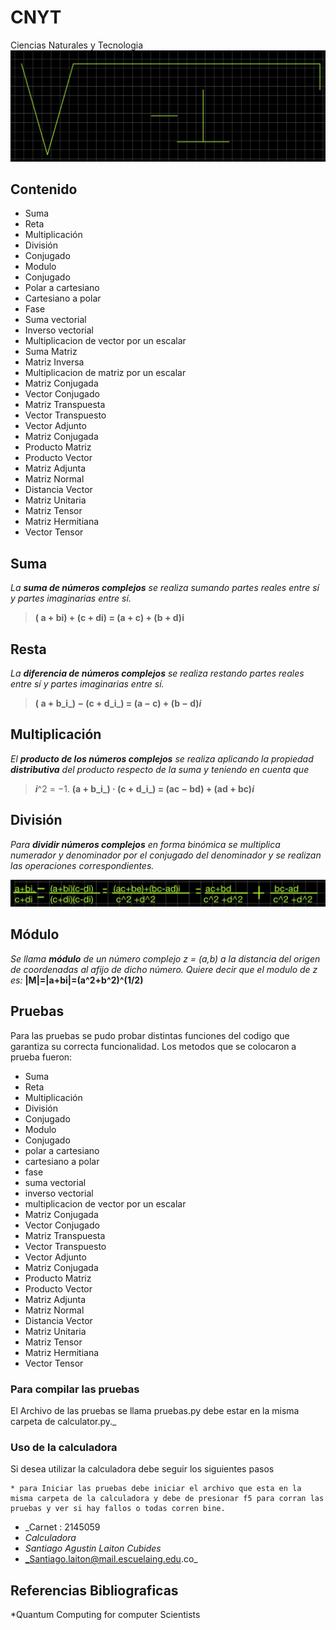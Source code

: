 # CNYT
Ciencias Naturales y Tecnologia 
![](Imagenes/82823617_852546755200671_7687157583349547008_n.jpg)
## Contenido
>
* Suma 
* Reta
* Multiplicación
* División
* Conjugado
* Modulo
* Conjugado
* Polar a cartesiano
* Cartesiano a polar
* Fase
* Suma vectorial
* Inverso vectorial
* Multiplicacion de vector por un escalar
* Suma Matriz
* Matriz Inversa
* Multiplicacion de matriz por un escalar
* Matriz Conjugada
* Vector Conjugado
* Matriz Transpuesta
* Vector Transpuesto
* Vector Adjunto
* Matriz Conjugada
* Producto Matriz
* Producto Vector
* Matriz Adjunta
* Matriz Normal
* Distancia Vector
* Matriz Unitaria
* Matriz Tensor
* Matriz Hermitiana
* Vector Tensor

## Suma 

_La **suma de números complejos** se realiza sumando partes reales entre sí y partes imaginarias entre sí._
> **( a + bi) + (c + di) = (a + c) + (b + d)i**

## Resta

_La **diferencia de números complejos** se realiza restando partes reales entre sí y partes imaginarias entre sí._
>**( a + b_i_) − (c + d_i_) = (a − c) + (b − d)_i_**

## Multiplicación

_El **producto de los números complejos** se realiza aplicando la propiedad **distributiva** del producto respecto de la suma y teniendo en cuenta que_          
> _**i**_^2  = −1.
> **(a + b_i_) · (c + d_i_) = (ac − bd) + (ad + bc)_i_**

## División 

_Para **dividir números complejos** en forma binómica se multiplica numerador y denominador por el conjugado del denominador y se realizan las operaciones correspondientes._


![](Imagenes/83289297_176417853594756_6694246580003799040_n.jpg)


## Módulo
_Se llama **módulo** de un número complejo _z_ = (_a_,_b_) a la distancia del origen de coordenadas al afijo de dicho número. Quiere decir que el modulo de z es:_
**|M|=|a+bi|=(a^2+b^2)^(1/2)**

## Pruebas 

Para las pruebas se pudo probar distintas funciones del codigo que garantiza su correcta funcionalidad. Los metodos que se colocaron a prueba fueron:
> 
* Suma 
* Reta
* Multiplicación
* División
* Conjugado
* Modulo
* Conjugado
* polar a cartesiano
* cartesiano a polar
* fase
* suma vectorial
* inverso vectorial
* multiplicacion de vector por un escalar
* Matriz Conjugada
* Vector Conjugado
* Matriz Transpuesta
* Vector Transpuesto
* Vector Adjunto
* Matriz Conjugada
* Producto Matriz
* Producto Vector
* Matriz Adjunta
* Matriz Normal
* Distancia Vector
* Matriz Unitaria
* Matriz Tensor
* Matriz Hermitiana
* Vector Tensor



### Para compilar las pruebas 
El Archivo de las pruebas se llama pruebas.py debe estar en la misma carpeta de calculator.py._
### Uso de la calculadora
Si desea utilizar la calculadora debe seguir los siguientes pasos
~~~
* para Iniciar las pruebas debe iniciar el archivo que esta en la misma carpeta de la calculadora y debe de presionar f5 para corran las pruebas y ver si hay fallos o todas corren bine.
~~~

* _Carnet : 2145059
* _Calculadora_
* _Santiago Agustin Laiton Cubides_
* _Santiago.laiton@mail.escuelaing.edu.co_

## Referencias Bibliograficas
*Quantum Computing for computer Scientists


